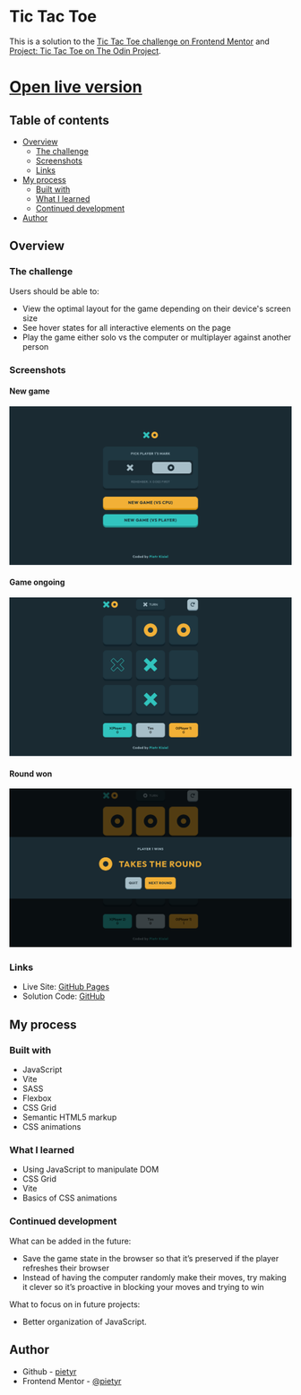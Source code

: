 # Tic Tac Toe

This is a solution to the [Tic Tac Toe challenge on Frontend Mentor](https://www.frontendmentor.io/challenges/tic-tac-toe-game-Re7ZF_E2v) and [Project: Tic Tac Toe on The Odin Project](https://www.theodinproject.com/lessons/node-path-javascript-tic-tac-toe).

# [Open live version](https://your-live-site-url.com)

## Table of contents

- [Overview](#overview)
  - [The challenge](#the-challenge)
  - [Screenshots](#screenshot)
  - [Links](#links)
- [My process](#my-process)
  - [Built with](#built-with)
  - [What I learned](#what-i-learned)
  - [Continued development](#continued-development)
- [Author](#author)

## Overview

### The challenge

Users should be able to:

- View the optimal layout for the game depending on their device's screen size
- See hover states for all interactive elements on the page
- Play the game either solo vs the computer or multiplayer against another person

### Screenshots

#### New game

![](./assets/screenshots/new-game.png)

#### Game ongoing

![](./assets/screenshots/game.png)

#### Round won

![](./assets/screenshots/game-won.png)

### Links

- Live Site: [GitHub Pages](https://your-live-site-url.com)
- Solution Code: [GitHub](https://github.com/pietyr/tic-tac-toe)

## My process

### Built with

- JavaScript
- Vite
- SASS
- Flexbox
- CSS Grid
- Semantic HTML5 markup
- CSS animations

### What I learned

- Using JavaScript to manipulate DOM
- CSS Grid
- Vite
- Basics of CSS animations

### Continued development

What can be added in the future:

- Save the game state in the browser so that it’s preserved if the player refreshes their browser
- Instead of having the computer randomly make their moves, try making it clever so it’s proactive in blocking your moves and trying to win

What to focus on in future projects:

- Better organization of JavaScript.

## Author

- Github - [pietyr](https://github.com/pietyr)
- Frontend Mentor - [@pietyr](https://www.frontendmentor.io/profile/pietyr)
